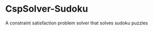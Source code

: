 CspSolver-Sudoku
================

A constraint satisfaction problem solver that solves sudoku puzzles 
